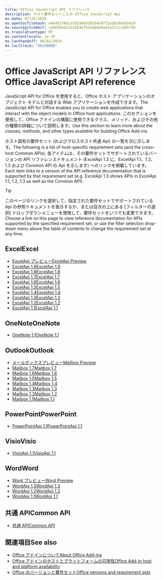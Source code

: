 ```yaml
---
title: Office JavaScript API リファレンス
description: ホスト要件セットごとの Office JavaScript Api
ms.date: 07/25/2019
ms.openlocfilehash: e4b45370dcaf82a60d39264a97f1e28c0dab543d
ms.sourcegitcommit: ceb67bed1111b63e75e3a69a9a42a27ccc4d5749
ms.translationtype: MT
ms.contentlocale: ja-JP
ms.lasthandoff: 08/02/2019
ms.locfileid: "36150608"
---
```

# <a name="office-javascript-api-reference"></a><span data-ttu-id="14e9e-103">Office JavaScript API リファレンス</span><span class="sxs-lookup"><span data-stu-id="14e9e-103">Office JavaScript API reference</span></span>

<span data-ttu-id="14e9e-104">JavaScript API for Office を使用すると、Office ホスト アプリケーションのオブジェクト モデルと対話する Web アプリケーションを作成できます。</span><span class="sxs-lookup"><span data-stu-id="14e9e-104">The JavaScript API for Office enables you to create web applications that interact with the object models in Office host applications.</span></span> <span data-ttu-id="14e9e-105">このセクションを使用して、Office アドインの構築に使用できるクラス、メソッド、およびその他の種類の詳細について説明します。</span><span class="sxs-lookup"><span data-stu-id="14e9e-105">Use this section to learn more about the classes, methods, and other types available for building Office Add-ins.</span></span>

<span data-ttu-id="14e9e-106">ホスト固有の要件セット (およびクロスホスト共通 Api) の一覧を次に示します。</span><span class="sxs-lookup"><span data-stu-id="14e9e-106">The following is a list of host-specific requirement sets (and the cross-host Common APIs).</span></span> <span data-ttu-id="14e9e-107">各アイテムは、その要件セットでサポートされているバージョンの API リファレンスドキュメント (ExcelApi 1.3 に、ExcelApi 1.1、1.2、1.3 および Common API の Api を示します) へのリンクを掲載しています。</span><span class="sxs-lookup"><span data-stu-id="14e9e-107">Each item links to a version of the API reference documentation that is supported by that requirement set (e.g. ExcelApi 1.3 shows APIs in ExcelApi 1.1, 1.2, 1.3 as well as the Common API).</span></span>

> [!TIP]
> <span data-ttu-id="14e9e-108">このページのリンクを選択して、指定された要件セットでサポートされている Api の参照ドキュメントを表示するか、または目次の上にある [フィルターの選択] ドロップダウンメニューを使用して、要件セットをいつでも変更できます。</span><span class="sxs-lookup"><span data-stu-id="14e9e-108">Choose a link on this page to view reference documentation for APIs supported by the specified requirement set, or use the filter selection drop-down menu above the table of contents to change the requirement set at any time.</span></span>

## <a name="excel"></a><span data-ttu-id="14e9e-109">Excel</span><span class="sxs-lookup"><span data-stu-id="14e9e-109">Excel</span></span>

- [<span data-ttu-id="14e9e-110">ExcelApi プレビュー</span><span class="sxs-lookup"><span data-stu-id="14e9e-110">ExcelApi Preview</span></span>](/javascript/api/excel?view=excel-js-preview)
- [<span data-ttu-id="14e9e-111">ExcelApi 1.9</span><span class="sxs-lookup"><span data-stu-id="14e9e-111">ExcelApi 1.9</span></span>](/javascript/api/excel?view=excel-js-1.9)
- [<span data-ttu-id="14e9e-112">ExcelApi 1.8</span><span class="sxs-lookup"><span data-stu-id="14e9e-112">ExcelApi 1.8</span></span>](/javascript/api/excel?view=excel-js-1.8)
- [<span data-ttu-id="14e9e-113">ExcelApi 1.7</span><span class="sxs-lookup"><span data-stu-id="14e9e-113">ExcelApi 1.7</span></span>](/javascript/api/excel?view=excel-js-1.7)
- [<span data-ttu-id="14e9e-114">ExcelApi 1.6</span><span class="sxs-lookup"><span data-stu-id="14e9e-114">ExcelApi 1.6</span></span>](/javascript/api/excel?view=excel-js-1.6)
- [<span data-ttu-id="14e9e-115">ExcelApi 1.5</span><span class="sxs-lookup"><span data-stu-id="14e9e-115">ExcelApi 1.5</span></span>](/javascript/api/excel?view=excel-js-1.5)
- [<span data-ttu-id="14e9e-116">ExcelApi 1.4</span><span class="sxs-lookup"><span data-stu-id="14e9e-116">ExcelApi 1.4</span></span>](/javascript/api/excel?view=excel-js-1.4)
- [<span data-ttu-id="14e9e-117">ExcelApi 1.3</span><span class="sxs-lookup"><span data-stu-id="14e9e-117">ExcelApi 1.3</span></span>](/javascript/api/excel?view=excel-js-1.3)
- [<span data-ttu-id="14e9e-118">ExcelApi 1.2</span><span class="sxs-lookup"><span data-stu-id="14e9e-118">ExcelApi 1.2</span></span>](/javascript/api/excel?view=excel-js-1.2)
- [<span data-ttu-id="14e9e-119">ExcelApi 1.1</span><span class="sxs-lookup"><span data-stu-id="14e9e-119">ExcelApi 1.1</span></span>](/javascript/api/excel?view=excel-js-1.1)

## <a name="onenote"></a><span data-ttu-id="14e9e-120">OneNote</span><span class="sxs-lookup"><span data-stu-id="14e9e-120">OneNote</span></span>

- [<span data-ttu-id="14e9e-121">OneNote 1.1</span><span class="sxs-lookup"><span data-stu-id="14e9e-121">OneNote 1.1</span></span>](/javascript/api/onenote?view=onenote-js-1.1)

## <a name="outlook"></a><span data-ttu-id="14e9e-122">Outlook</span><span class="sxs-lookup"><span data-stu-id="14e9e-122">Outlook</span></span>

- [<span data-ttu-id="14e9e-123">メールボックスプレビュー</span><span class="sxs-lookup"><span data-stu-id="14e9e-123">Mailbox Preview</span></span>](/javascript/api/outlook?view=outlook-js-preview)
- [<span data-ttu-id="14e9e-124">Mailbox 1.7</span><span class="sxs-lookup"><span data-stu-id="14e9e-124">Mailbox 1.7</span></span>](/javascript/api/outlook?view=outlook-js-1.7)
- [<span data-ttu-id="14e9e-125">Mailbox 1.6</span><span class="sxs-lookup"><span data-stu-id="14e9e-125">Mailbox 1.6</span></span>](/javascript/api/outlook?view=outlook-js-1.6)
- [<span data-ttu-id="14e9e-126">Mailbox 1.5</span><span class="sxs-lookup"><span data-stu-id="14e9e-126">Mailbox 1.5</span></span>](/javascript/api/outlook?view=outlook-js-1.5)
- [<span data-ttu-id="14e9e-127">Mailbox 1.4</span><span class="sxs-lookup"><span data-stu-id="14e9e-127">Mailbox 1.4</span></span>](/javascript/api/outlook?view=outlook-js-1.4)
- [<span data-ttu-id="14e9e-128">Mailbox 1.3</span><span class="sxs-lookup"><span data-stu-id="14e9e-128">Mailbox 1.3</span></span>](/javascript/api/outlook?view=outlook-js-1.3)
- [<span data-ttu-id="14e9e-129">Mailbox 1.2</span><span class="sxs-lookup"><span data-stu-id="14e9e-129">Mailbox 1.2</span></span>](/javascript/api/outlook?view=outlook-js-1.2)
- [<span data-ttu-id="14e9e-130">Mailbox 1.1</span><span class="sxs-lookup"><span data-stu-id="14e9e-130">Mailbox 1.1</span></span>](/javascript/api/outlook?view=outlook-js-1.1)

## <a name="powerpoint"></a><span data-ttu-id="14e9e-131">PowerPoint</span><span class="sxs-lookup"><span data-stu-id="14e9e-131">PowerPoint</span></span>

- [<span data-ttu-id="14e9e-132">PowerPointApi 1.1</span><span class="sxs-lookup"><span data-stu-id="14e9e-132">PowerPointApi 1.1</span></span>](/javascript/api/powerpoint?view=powerpoint-js-1.1)

## <a name="visio"></a><span data-ttu-id="14e9e-133">Visio</span><span class="sxs-lookup"><span data-stu-id="14e9e-133">Visio</span></span>

- [<span data-ttu-id="14e9e-134">VisioApi 1.1</span><span class="sxs-lookup"><span data-stu-id="14e9e-134">VisioApi 1.1</span></span>](/javascript/api/visio?view=visio-js-1.1)

## <a name="word"></a><span data-ttu-id="14e9e-135">Word</span><span class="sxs-lookup"><span data-stu-id="14e9e-135">Word</span></span>

- [<span data-ttu-id="14e9e-136">Word プレビュー</span><span class="sxs-lookup"><span data-stu-id="14e9e-136">Word Preview</span></span>](/javascript/api/word?view=word-js-preview)
- [<span data-ttu-id="14e9e-137">WordApi 1.3</span><span class="sxs-lookup"><span data-stu-id="14e9e-137">WordApi 1.3</span></span>](/javascript/api/word?view=word-js-1.3)
- [<span data-ttu-id="14e9e-138">WordApi 1.2</span><span class="sxs-lookup"><span data-stu-id="14e9e-138">WordApi 1.2</span></span>](/javascript/api/word?view=word-js-1.2)
- [<span data-ttu-id="14e9e-139">WordApi 1.1</span><span class="sxs-lookup"><span data-stu-id="14e9e-139">WordApi 1.1</span></span>](/javascript/api/word?view=word-js-1.1)

## <a name="common-api"></a><span data-ttu-id="14e9e-140">共通 API</span><span class="sxs-lookup"><span data-stu-id="14e9e-140">Common API</span></span>

- [<span data-ttu-id="14e9e-141">共通 API</span><span class="sxs-lookup"><span data-stu-id="14e9e-141">Common API</span></span>](/javascript/api/office?view=common-js)

## <a name="see-also"></a><span data-ttu-id="14e9e-142">関連項目</span><span class="sxs-lookup"><span data-stu-id="14e9e-142">See also</span></span>

- [<span data-ttu-id="14e9e-143">Office アドインについて</span><span class="sxs-lookup"><span data-stu-id="14e9e-143">About Office Add-ins</span></span>](/office/dev/add-ins/overview)
- [<span data-ttu-id="14e9e-144">Office アドインのホストとプラットフォームの可用性</span><span class="sxs-lookup"><span data-stu-id="14e9e-144">Office Add-in host and platform availability</span></span>](/office/dev/add-ins/overview/office-add-in-availability)
- [<span data-ttu-id="14e9e-145">Office のバージョンと要件セット</span><span class="sxs-lookup"><span data-stu-id="14e9e-145">Office versions and requirement sets</span></span>](/office/dev/add-ins/develop/office-versions-and-requirement-sets)
